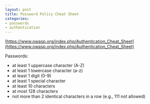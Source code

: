 ```yaml
---
layout: post
title: Password Policy Cheat Sheet
categories:
- passwords
- authentication
---
```


[https://www.owasp.org/index.php/Authentication_Cheat_Sheet](https://www.owasp.org/index.php/Authentication_Cheat_Sheet)

Passwords:

* at least 1 uppercase character (A-Z)
* at least 1 lowercase character (a-z)
* at least 1 digit (0-9)
* at least 1 special character
* at least 10 characters
* at most 128 characters
* not more than 2 identical characters in a row (e.g., 111 not allowed)
